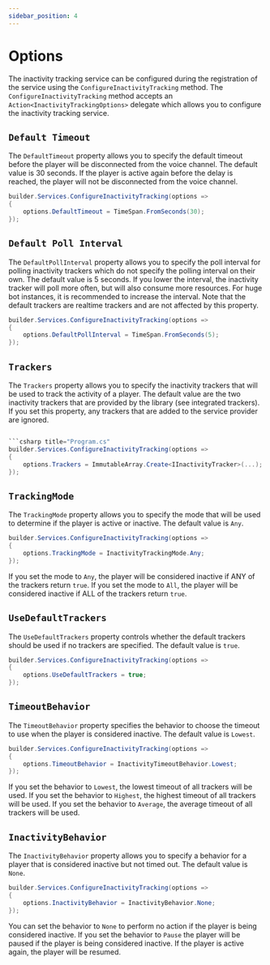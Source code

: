 ```yaml
---
sidebar_position: 4
---
```


# Options

The inactivity tracking service can be configured during the registration of the service using the `ConfigureInactivityTracking` method. The `ConfigureInactivityTracking` method accepts an `Action<InactivityTrackingOptions>` delegate which allows you to configure the inactivity tracking service.

## `Default Timeout`

The `DefaultTimeout` property allows you to specify the default timeout before the player will be disconnected from the voice channel. The default value is 30 seconds. If the player is active again before the delay is reached, the player will not be disconnected from the voice channel.

```csharp title="Program.cs"
builder.Services.ConfigureInactivityTracking(options =>
{
    options.DefaultTimeout = TimeSpan.FromSeconds(30);
});
```

## `Default Poll Interval`

The `DefaultPollInterval` property allows you to specify the poll interval for polling inactivity trackers which do not specify the polling interval on their own. The default value is 5 seconds. If you lower the interval, the inactivity tracker will poll more often, but will also consume more resources. For huge bot instances, it is recommended to increase the interval. Note that the default trackers are realtime trackers and are not affected by this property.

```csharp title="Program.cs"
builder.Services.ConfigureInactivityTracking(options =>
{
    options.DefaultPollInterval = TimeSpan.FromSeconds(5);
});
```

## `Trackers`

The `Trackers` property allows you to specify the inactivity trackers that will be used to track the activity of a player. The default value are the two inactivity trackers that are provided by the library (see integrated trackers). If you set this property, any trackers that are added to the service provider are ignored.

```csharp title="Program.cs"

```csharp title="Program.cs"
builder.Services.ConfigureInactivityTracking(options =>
{
    options.Trackers = ImmutableArray.Create<IInactivityTracker>(...);
});
```

## `TrackingMode`

The `TrackingMode` property allows you to specify the mode that will be used to determine if the player is active or inactive. The default value is `Any`.

```csharp title="Program.cs"
builder.Services.ConfigureInactivityTracking(options =>
{
    options.TrackingMode = InactivityTrackingMode.Any;
});
```

If you set the mode to `Any`, the player will be considered inactive if ANY of the trackers return `true`. If you set the mode to `All`, the player will be considered inactive if ALL of the trackers return `true`.

## `UseDefaultTrackers`

The `UseDefaultTrackers` property controls whether the default trackers should be used if no trackers are specified. The default value is `true`.

```csharp title="Program.cs"
builder.Services.ConfigureInactivityTracking(options =>
{
    options.UseDefaultTrackers = true;
});
```

## `TimeoutBehavior`

The `TimeoutBehavior` property specifies the behavior to choose the timeout to use when the player is considered inactive. The default value is `Lowest`.

```csharp title="Program.cs"
builder.Services.ConfigureInactivityTracking(options =>
{
    options.TimeoutBehavior = InactivityTimeoutBehavior.Lowest;
});
```

If you set the behavior to `Lowest`, the lowest timeout of all trackers will be used. If you set the behavior to `Highest`, the highest timeout of all trackers will be used. If you set the behavior to `Average`, the average timeout of all trackers will be used.

## `InactivityBehavior`

The `InactivityBehavior` property allows you to specify a behavior for a player that is considered inactive but not timed out. The default value is `None`.

```csharp title="Program.cs"
builder.Services.ConfigureInactivityTracking(options =>
{
    options.InactivityBehavior = InactivityBehavior.None;
});
```

You can set the behavior to `None` to perform no action if the player is being considered inactive. If you set the behavior to `Pause` the player will be paused if the player is being considered inactive. If the player is active again, the player will be resumed.
